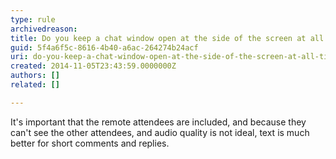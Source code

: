```yaml
---
type: rule
archivedreason: 
title: Do you keep a chat window open at the side of the screen at all times?
guid: 5f4a6f5c-8616-4b40-a6ac-264274b24acf
uri: do-you-keep-a-chat-window-open-at-the-side-of-the-screen-at-all-times
created: 2014-11-05T23:43:59.0000000Z
authors: []
related: []

---
```



<p>It's important that the remote attendees are included, and because they can't see the other attendees, and audio quality is not ideal, text is much better for short comments and replies.​</p>
<br><excerpt class='endintro'></excerpt><br>



